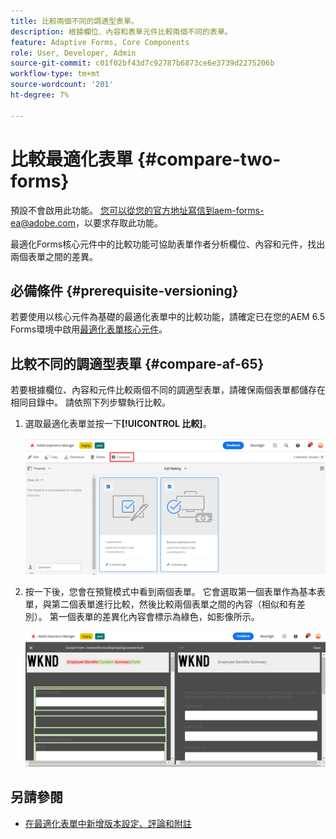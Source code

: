 ```yaml
---
title: 比較兩個不同的調適型表單。
description: 根據欄位、內容和表單元件比較兩個不同的表單。
feature: Adaptive Forms, Core Components
role: User, Developer, Admin
source-git-commit: c01f02bf43d7c92787b6873ce6e3739d2275206b
workflow-type: tm+mt
source-wordcount: '201'
ht-degree: 7%

---
```


# 比較最適化表單 {#compare-two-forms}

<span class="preview">預設不會啟用此功能。 您可以從您的官方地址寫信到aem-forms-ea@adobe.com，以要求存取此功能。</span>

最適化Forms核心元件中的比較功能可協助表單作者分析欄位、內容和元件，找出兩個表單之間的差異。

## 必備條件 {#prerequisite-versioning}

若要使用以核心元件為基礎的最適化表單中的比較功能，請確定已在您的AEM 6.5 Forms環境中啟用[最適化表單核心元件](/help/forms/using/enable-adaptive-forms-core-components.md)。

## 比較不同的調適型表單 {#compare-af-65}

若要根據欄位、內容和元件比較兩個不同的調適型表單，請確保兩個表單都儲存在相同目錄中。 請依照下列步驟執行比較。

1. 選取最適化表單並按一下&#x200B;**[!UICONTROL 比較]**。

   ![比較最適化表單](/help/forms/using/assets/compare-two-forms.png)

1. 按一下後，您會在預覽模式中看到兩個表單。 它會選取第一個表單作為基本表單，與第二個表單進行比較，然後比較兩個表單之間的內容（相似和有差別）。 第一個表單的差異化內容會標示為綠色，如影像所示。

   ![比較的表單](/help/forms/using/assets/compared-forms.png)

## 另請參閱

* [在最適化表單中新增版本設定、評論和附註](/help/forms/using/add-versioning-reviews-comments.md)
